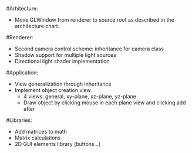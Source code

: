 #Arhitecture:
* Move GLWindow from renderer to source root as described in the architecture chart.

#Renderer:
* Second camera control scheme: inheritance for camera class
* Shadow support for multiple light sources
* Directional light shader implementation

#Application:
* View generalization through inheritance
* Implement object creation view
  * 4 views: general, xy-plane, xz-plane, yz-plane
  * Draw object by clicking mouse in each plane view and clicking add after

#Libraries:
* Add matrices to math
* Matrix calculations
* 2D GUI elements library (buttons...)

